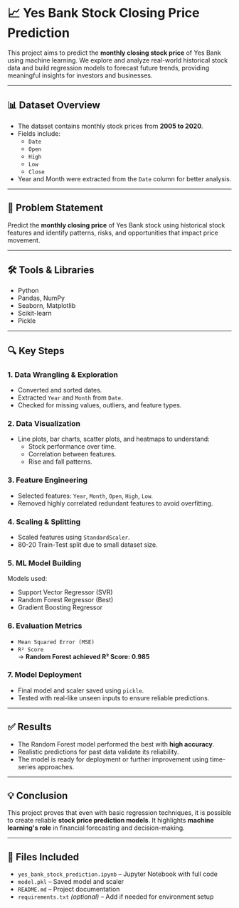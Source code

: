 # 📈 Yes Bank Stock Closing Price Prediction

This project aims to predict the **monthly closing stock price** of Yes Bank using machine learning. We explore and analyze real-world historical stock data and build regression models to forecast future trends, providing meaningful insights for investors and businesses.

---

## 📊 Dataset Overview

- The dataset contains monthly stock prices from **2005 to 2020**.
- Fields include:
  - `Date`
  - `Open`
  - `High`
  - `Low`
  - `Close`
- Year and Month were extracted from the `Date` column for better analysis.

---

## 🎯 Problem Statement

Predict the **monthly closing price** of Yes Bank stock using historical stock features and identify patterns, risks, and opportunities that impact price movement.

---

## 🛠️ Tools & Libraries

- Python
- Pandas, NumPy
- Seaborn, Matplotlib
- Scikit-learn
- Pickle

---

## 🔍 Key Steps

### 1. **Data Wrangling & Exploration**

- Converted and sorted dates.
- Extracted `Year` and `Month` from `Date`.
- Checked for missing values, outliers, and feature types.

### 2. **Data Visualization**

- Line plots, bar charts, scatter plots, and heatmaps to understand:
  - Stock performance over time.
  - Correlation between features.
  - Rise and fall patterns.

### 3. **Feature Engineering**

- Selected features: `Year`, `Month`, `Open`, `High`, `Low`.
- Removed highly correlated redundant features to avoid overfitting.

### 4. **Scaling & Splitting**

- Scaled features using `StandardScaler`.
- 80-20 Train-Test split due to small dataset size.

### 5. **ML Model Building**

Models used:

- Support Vector Regressor (SVR)
- Random Forest Regressor (Best)
- Gradient Boosting Regressor

### 6. **Evaluation Metrics**

- `Mean Squared Error (MSE)`
- `R² Score`  
  → **Random Forest achieved R² Score: 0.985**

### 7. **Model Deployment**

- Final model and scaler saved using `pickle`.
- Tested with real-like unseen inputs to ensure reliable predictions.

---

## ✅ Results

- The Random Forest model performed the best with **high accuracy**.
- Realistic predictions for past data validate its reliability.
- The model is ready for deployment or further improvement using time-series approaches.

---

## 💡 Conclusion

This project proves that even with basic regression techniques, it is possible to create reliable **stock price prediction models**. It highlights **machine learning's role** in financial forecasting and decision-making.

---

## 📁 Files Included

- `yes_bank_stock_prediction.ipynb` – Jupyter Notebook with full code
- `model.pkl` – Saved model and scaler
- `README.md` – Project documentation
- `requirements.txt` _(optional)_ – Add if needed for environment setup
